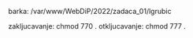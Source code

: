barka: /var/www/WebDiP/2022/zadaca_01/lgrubic

zakljucavanje: chmod 770 .
otkljucavanje: chmod 777 .